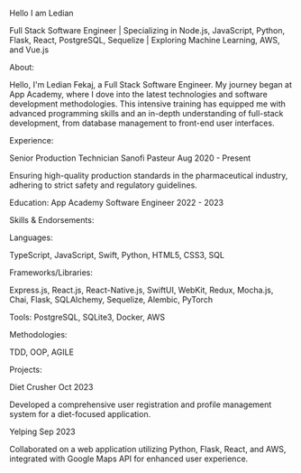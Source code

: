 Hello I am Ledian

Full Stack Software Engineer | Specializing in Node.js, JavaScript, Python, Flask, React, PostgreSQL, Sequelize | Exploring Machine Learning, AWS, and Vue.js

About:

Hello, I'm Ledian Fekaj, a Full Stack Software Engineer. My journey began at App Academy, where I dove into the latest technologies and software development methodologies. This intensive training has equipped me with advanced programming skills and an in-depth understanding of full-stack development, from database management to front-end user interfaces.


Experience:

Senior Production Technician
Sanofi Pasteur
Aug 2020 - Present

Ensuring high-quality production standards in the pharmaceutical industry, adhering to strict safety and regulatory guidelines.

Education:
App Academy
Software Engineer
2022 - 2023

Skills & Endorsements:

Languages: 

TypeScript, JavaScript, Swift, Python, HTML5, CSS3, SQL

Frameworks/Libraries: 

Express.js, React.js, React-Native.js, SwiftUI, WebKit, Redux, Mocha.js, Chai, Flask, SQLAlchemy, Sequelize, Alembic, PyTorch

Tools: 
PostgreSQL, SQLite3, Docker, AWS

Methodologies: 

TDD, OOP, AGILE

Projects:

Diet Crusher
Oct 2023

Developed a comprehensive user registration and profile management system for a diet-focused application.

Yelping
Sep 2023

Collaborated on a web application utilizing Python, Flask, React, and AWS, integrated with Google Maps API for enhanced user experience.

